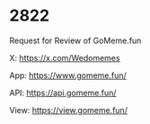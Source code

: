 # 2822
Request for Review of GoMeme.fun

X: https://x.com/Wedomemes

App: https://www.gomeme.fun/

API: https://api.gomeme.fun/

View: https://view.gomeme.fun/

